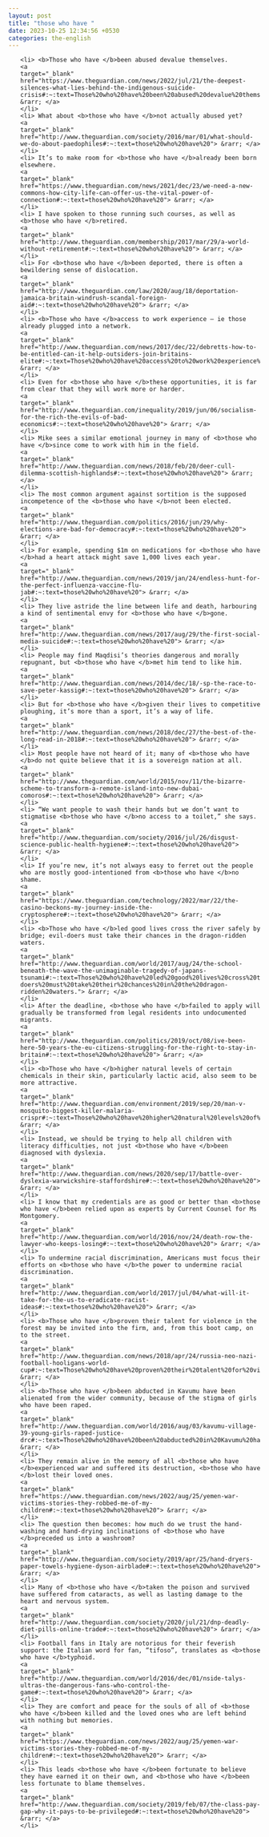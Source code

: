 ```yaml
---
layout: post
title: "those who have "
date: 2023-10-25 12:34:56 +0530
categories: the-english
---
```

<ol>

    <li> <b>Those who have </b>been abused devalue themselves.
    <a 
    target="_blank" 
    href="https://www.theguardian.com/news/2022/jul/21/the-deepest-silences-what-lies-behind-the-indigenous-suicide-crisis#:~:text=Those%20who%20have%20been%20abused%20devalue%20themselves."> &rarr; </a>
    </li>
    <li> What about <b>those who have </b>not actually abused yet?
    <a 
    target="_blank" 
    href="http://www.theguardian.com/society/2016/mar/01/what-should-we-do-about-paedophiles#:~:text=those%20who%20have%20"> &rarr; </a>
    </li>
    <li> It’s to make room for <b>those who have </b>already been born elsewhere.
    <a 
    target="_blank" 
    href="https://www.theguardian.com/news/2021/dec/23/we-need-a-new-commons-how-city-life-can-offer-us-the-vital-power-of-connection#:~:text=those%20who%20have%20"> &rarr; </a>
    </li>
    <li> I have spoken to those running such courses, as well as <b>those who have </b>retired.
    <a 
    target="_blank" 
    href="http://www.theguardian.com/membership/2017/mar/29/a-world-without-retirement#:~:text=those%20who%20have%20"> &rarr; </a>
    </li>
    <li> For <b>those who have </b>been deported, there is often a bewildering sense of dislocation.
    <a 
    target="_blank" 
    href="http://www.theguardian.com/law/2020/aug/18/deportation-jamaica-britain-windrush-scandal-foreign-aid#:~:text=those%20who%20have%20"> &rarr; </a>
    </li>
    <li> <b>Those who have </b>access to work experience – ie those already plugged into a network.
    <a 
    target="_blank" 
    href="http://www.theguardian.com/news/2017/dec/22/debretts-how-to-be-entitled-can-it-help-outsiders-join-britains-elite#:~:text=Those%20who%20have%20access%20to%20work%20experience%20%E2%80%93%20ie%20those%20already%20plugged%20into%20a%20network."> &rarr; </a>
    </li>
    <li> Even for <b>those who have </b>these opportunities, it is far from clear that they will work more or harder.
    <a 
    target="_blank" 
    href="http://www.theguardian.com/inequality/2019/jun/06/socialism-for-the-rich-the-evils-of-bad-economics#:~:text=those%20who%20have%20"> &rarr; </a>
    </li>
    <li> Mike sees a similar emotional journey in many of <b>those who have </b>since come to work with him in the field.
    <a 
    target="_blank" 
    href="http://www.theguardian.com/news/2018/feb/20/deer-cull-dilemma-scottish-highlands#:~:text=those%20who%20have%20"> &rarr; </a>
    </li>
    <li> The most common argument against sortition is the supposed incompetence of the <b>those who have </b>not been elected.
    <a 
    target="_blank" 
    href="http://www.theguardian.com/politics/2016/jun/29/why-elections-are-bad-for-democracy#:~:text=those%20who%20have%20"> &rarr; </a>
    </li>
    <li> For example, spending $1m on medications for <b>those who have </b>had a heart attack might save 1,000 lives each year.
    <a 
    target="_blank" 
    href="http://www.theguardian.com/news/2019/jan/24/endless-hunt-for-the-perfect-influenza-vaccine-flu-jab#:~:text=those%20who%20have%20"> &rarr; </a>
    </li>
    <li> They live astride the line between life and death, harbouring a kind of sentimental envy for <b>those who have </b>gone.
    <a 
    target="_blank" 
    href="http://www.theguardian.com/news/2017/aug/29/the-first-social-media-suicide#:~:text=those%20who%20have%20"> &rarr; </a>
    </li>
    <li> People may find Maqdisi’s theories dangerous and morally repugnant, but <b>those who have </b>met him tend to like him.
    <a 
    target="_blank" 
    href="http://www.theguardian.com/news/2014/dec/18/-sp-the-race-to-save-peter-kassig#:~:text=those%20who%20have%20"> &rarr; </a>
    </li>
    <li> But for <b>those who have </b>given their lives to competitive ploughing, it’s more than a sport, it’s a way of life.
    <a 
    target="_blank" 
    href="http://www.theguardian.com/news/2018/dec/27/the-best-of-the-long-read-in-2018#:~:text=those%20who%20have%20"> &rarr; </a>
    </li>
    <li> Most people have not heard of it; many of <b>those who have </b>do not quite believe that it is a sovereign nation at all.
    <a 
    target="_blank" 
    href="http://www.theguardian.com/world/2015/nov/11/the-bizarre-scheme-to-transform-a-remote-island-into-new-dubai-comoros#:~:text=those%20who%20have%20"> &rarr; </a>
    </li>
    <li> “We want people to wash their hands but we don’t want to stigmatise <b>those who have </b>no access to a toilet,” she says.
    <a 
    target="_blank" 
    href="http://www.theguardian.com/society/2016/jul/26/disgust-science-public-health-hygiene#:~:text=those%20who%20have%20"> &rarr; </a>
    </li>
    <li> If you’re new, it’s not always easy to ferret out the people who are mostly good-intentioned from <b>those who have </b>no shame.
    <a 
    target="_blank" 
    href="https://www.theguardian.com/technology/2022/mar/22/the-casino-beckons-my-journey-inside-the-cryptosphere#:~:text=those%20who%20have%20"> &rarr; </a>
    </li>
    <li> <b>Those who have </b>led good lives cross the river safely by bridge; evil-doers must take their chances in the dragon-ridden waters.
    <a 
    target="_blank" 
    href="http://www.theguardian.com/world/2017/aug/24/the-school-beneath-the-wave-the-unimaginable-tragedy-of-japans-tsunami#:~:text=Those%20who%20have%20led%20good%20lives%20cross%20the%20river%20safely%20by%20bridge%3B%20evil-doers%20must%20take%20their%20chances%20in%20the%20dragon-ridden%20waters."> &rarr; </a>
    </li>
    <li> After the deadline, <b>those who have </b>failed to apply will gradually be transformed from legal residents into undocumented migrants.
    <a 
    target="_blank" 
    href="http://www.theguardian.com/politics/2019/oct/08/ive-been-here-50-years-the-eu-citizens-struggling-for-the-right-to-stay-in-britain#:~:text=those%20who%20have%20"> &rarr; </a>
    </li>
    <li> <b>Those who have </b>higher natural levels of certain chemicals in their skin, particularly lactic acid, also seem to be more attractive.
    <a 
    target="_blank" 
    href="http://www.theguardian.com/environment/2019/sep/20/man-v-mosquito-biggest-killer-malaria-crispr#:~:text=Those%20who%20have%20higher%20natural%20levels%20of%20certain%20chemicals%20in%20their%20skin%2C%20particularly%20lactic%20acid%2C%20also%20seem%20to%20be%20more%20attractive."> &rarr; </a>
    </li>
    <li> Instead, we should be trying to help all children with literacy difficulties, not just <b>those who have </b>been diagnosed with dyslexia.
    <a 
    target="_blank" 
    href="http://www.theguardian.com/news/2020/sep/17/battle-over-dyslexia-warwickshire-staffordshire#:~:text=those%20who%20have%20"> &rarr; </a>
    </li>
    <li> I know that my credentials are as good or better than <b>those who have </b>been relied upon as experts by Current Counsel for Ms Montgomery.
    <a 
    target="_blank" 
    href="http://www.theguardian.com/world/2016/nov/24/death-row-the-lawyer-who-keeps-losing#:~:text=those%20who%20have%20"> &rarr; </a>
    </li>
    <li> To undermine racial discrimination, Americans must focus their efforts on <b>those who have </b>the power to undermine racial discrimination.
    <a 
    target="_blank" 
    href="http://www.theguardian.com/world/2017/jul/04/what-will-it-take-for-the-us-to-eradicate-racist-ideas#:~:text=those%20who%20have%20"> &rarr; </a>
    </li>
    <li> <b>Those who have </b>proven their talent for violence in the forest may be invited into the firm, and, from this boot camp, on to the street.
    <a 
    target="_blank" 
    href="http://www.theguardian.com/news/2018/apr/24/russia-neo-nazi-football-hooligans-world-cup#:~:text=Those%20who%20have%20proven%20their%20talent%20for%20violence%20in%20the%20forest%20may%20be%20invited%20into%20the%20firm%2C%20and%2C%20from%20this%20boot%20camp%2C%20on%20to%20the%20street."> &rarr; </a>
    </li>
    <li> <b>Those who have </b>been abducted in Kavumu have been alienated from the wider community, because of the stigma of girls who have been raped.
    <a 
    target="_blank" 
    href="http://www.theguardian.com/world/2016/aug/03/kavumu-village-39-young-girls-raped-justice-drc#:~:text=Those%20who%20have%20been%20abducted%20in%20Kavumu%20have%20been%20alienated%20from%20the%20wider%20community%2C%20because%20of%20the%20stigma%20of%20girls%20who%20have%20been%20raped."> &rarr; </a>
    </li>
    <li> They remain alive in the memory of all <b>those who have </b>experienced war and suffered its destruction, <b>those who have </b>lost their loved ones.
    <a 
    target="_blank" 
    href="https://www.theguardian.com/news/2022/aug/25/yemen-war-victims-stories-they-robbed-me-of-my-children#:~:text=those%20who%20have%20"> &rarr; </a>
    </li>
    <li> The question then becomes: how much do we trust the hand-washing and hand-drying inclinations of <b>those who have </b>preceded us into a washroom?
    <a 
    target="_blank" 
    href="http://www.theguardian.com/society/2019/apr/25/hand-dryers-paper-towels-hygiene-dyson-airblade#:~:text=those%20who%20have%20"> &rarr; </a>
    </li>
    <li> Many of <b>those who have </b>taken the poison and survived have suffered from cataracts, as well as lasting damage to the heart and nervous system.
    <a 
    target="_blank" 
    href="http://www.theguardian.com/society/2020/jul/21/dnp-deadly-diet-pills-online-trade#:~:text=those%20who%20have%20"> &rarr; </a>
    </li>
    <li> Football fans in Italy are notorious for their feverish support: the Italian word for fan, “tifoso”, translates as <b>those who have </b>typhoid.
    <a 
    target="_blank" 
    href="http://www.theguardian.com/world/2016/dec/01/nside-talys-ultras-the-dangerous-fans-who-control-the-game#:~:text=those%20who%20have%20"> &rarr; </a>
    </li>
    <li> They are comfort and peace for the souls of all of <b>those who have </b>been killed and the loved ones who are left behind with nothing but memories.
    <a 
    target="_blank" 
    href="https://www.theguardian.com/news/2022/aug/25/yemen-war-victims-stories-they-robbed-me-of-my-children#:~:text=those%20who%20have%20"> &rarr; </a>
    </li>
    <li> This leads <b>those who have </b>been fortunate to believe they have earned it on their own, and <b>those who have </b>been less fortunate to blame themselves.
    <a 
    target="_blank" 
    href="http://www.theguardian.com/society/2019/feb/07/the-class-pay-gap-why-it-pays-to-be-privileged#:~:text=those%20who%20have%20"> &rarr; </a>
    </li>